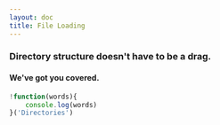 ```yaml
---
layout: doc
title: File Loading
---
```


### Directory structure doesn't have to be a drag.

#### We've got you covered.

```javascript
!function(words){
    console.log(words)
}('Directories')
```